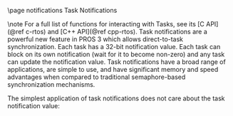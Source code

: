 \page notifications Task Notifications

\note
For a full list of functions for interacting with Tasks, see its
[C API](@ref c-rtos) and [C++ API](@ref cpp-rtos).
Task notifications are a powerful new feature in PROS 3 which allows
direct-to-task synchronization. Each task has a 32-bit notification
value. Each task can block on its own notification (wait for it to
become non-zero) and any task can update the notification value. Task
notifications have a broad range of applications, are simple to use, and
have significant memory and speed advantages when compared to
traditional semaphore-based synchronization mechanisms.

The simplest application of task notifications does not care about the
task notification value:
